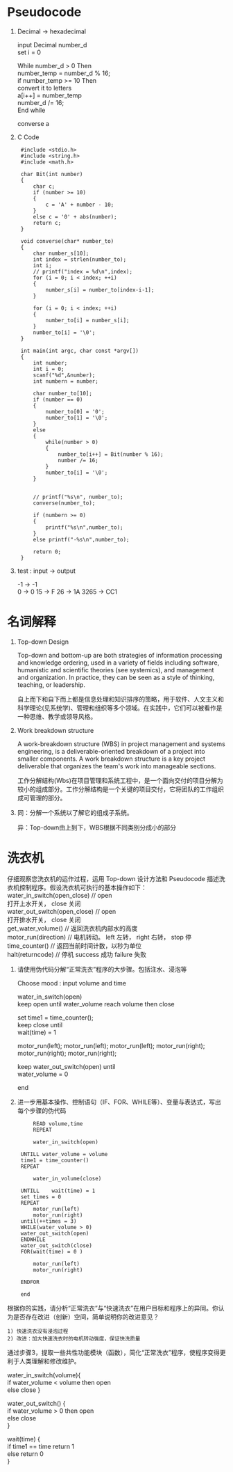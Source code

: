 Pseudocode 
==

1.  Decimal -> hexadecimal

    input Decimal number_d    
    set i = 0

    While number_d > 0 Then   
        number_temp = number_d % 16;   
        if number_temp >= 10 Then   
        convert it to letters    
        a[i++] = number_temp    
        number_d /= 16;   
    End while

    converse a


2. C Code   

        #include <stdio.h>
        #include <string.h>
        #include <math.h>

        char Bit(int number)
        {
            char c;
            if (number >= 10)
            {
                c = 'A' + number - 10;
            }
            else c = '0' + abs(number);
            return c;
        }

        void converse(char* number_to)
        {
            char number_s[10];
            int index = strlen(number_to);
            int i;
            // printf("index = %d\n",index);
            for (i = 0; i < index; ++i)
            {
                number_s[i] = number_to[index-i-1];
            }

            for (i = 0; i < index; ++i)
            {
                number_to[i] = number_s[i];
            }
            number_to[i] = '\0';
        }

        int main(int argc, char const *argv[])
        {
            int number;
            int i = 0;
            scanf("%d",&number);
            int numbern = number;
            
            char number_to[10];
            if (number == 0)
            {
                number_to[0] = '0';
                number_to[1] = '\0';
            }
            else
            {
                while(number > 0)
                {
                    number_to[i++] = Bit(number % 16);
                    number /= 16;
                }
                number_to[i] = '\0';
            }
            
            
            // printf("%s\n", number_to);
            converse(number_to);

            if (numbern >= 0)
            {
                printf("%s\n",number_to);
            }
            else printf("-%s\n",number_to);

            return 0;
        }

3. test : input -> output   

    -1 -> -1   
    0 -> 0
    15 -> F
    26 -> 1A
    3265 -> CC1



名词解释
==

1.  Top-down Design

    Top-down and bottom-up are both strategies of information processing and knowledge ordering, used in a variety of fields including software, humanistic and scientific theories (see systemics), and management and organization. In practice, they can be seen as a style of thinking, teaching, or leadership.    

    自上而下和自下而上都是信息处理和知识排序的策略，用于软件、人文主义和科学理论(见系统学)、管理和组织等多个领域。在实践中，它们可以被看作是一种思维、教学或领导风格。 

2.  Work breakdown structure

    A work-breakdown structure (WBS)  in project management and systems engineering, is a deliverable-oriented breakdown of a project into smaller components. A work breakdown structure is a key project deliverable that organizes the team's work into manageable sections.    

    工作分解结构(Wbs)在项目管理和系统工程中，是一个面向交付的项目分解为较小的组成部分。工作分解结构是一个关键的项目交付，它将团队的工作组织成可管理的部分。

3.  同：分解一个系统以了解它的组成子系统。  

    异：Top-down由上到下，WBS根据不同类别分成小的部分  


洗衣机
==

 仔细观察您洗衣机的运作过程，运用
Top-down
设计方法和
Pseudocode
描述洗衣机控制程序。假设洗衣机可执行的基本操作如下：   
water_in_switch(open_close)  // open    
打开上水开关，
close
关闭    
water_out_switch(open_close)  // open    
打开排水开关，
close
关闭     
get_water_volume()  //
返回洗衣机内部水的高度   
motor_run(direction) // 
电机转动。
left
左转，
right
右转，
stop
停    
time_counter()  // 
返回当前时间计数，以秒为单位    
halt(returncode) //
停机
success 
成功
failure 
失败   

1. 请使用伪代码分解“正常洗衣”程序的大步骤。包括注水、浸泡等   

    Choose mood : input volume and time

    water_in_switch(open)  
    keep open until water_volume reach volume  then close  

    set time1 = time_counter();   
    keep close until     
    wait(time) = 1

    motor_run(left);
    motor_run(left);
    motor_run(left);
    motor_run(right);
    motor_run(right);
    motor_run(right);

    keep water_out_switch(open) until  
    water_volume = 0 

    end

2. 进一步用基本操作、控制语句（IF、FOR、WHILE等）、变量与表达式，写出每个步骤的伪代码    

            READ volume,time
            REPEAT

            water_in_switch(open)

        UNTILL water_volume = volume 
        time1 = time_counter()  
        REPEAT

            water_in_volume(close)

        UNTILL    wait(time) = 1
        set times = 0
        REPEAT
            motor_run(left)
            motor_run(right)
        until(++times = 3)
        WHILE(water_volume > 0)
        water_out_switch(open)
        ENDWHILE
        water_out_switch(close)
        FOR(wait(time) = 0 )

            motor_run(left)
            motor_run(right)

        ENDFOR
        
        end

根据你的实践，请分析“正常洗衣”与“快速洗衣”在用户目标和程序上的异同。你认为是否存在改进（创新）空间，简单说明你的改进意见？

    1) 快速洗衣没有浸泡过程
    2) 改进：加大快速洗衣时的电机转动强度，保证快洗质量

通过步骤3，提取一些共性功能模块（函数），简化“正常洗衣”程序，使程序变得更利于人类理解和修改维护。


water_in_switch(volume){   
    if  water_volume < volume then open   
    else close
}

water_out_switch()
{    
    if  water_volume > 0 then open    
    else  close   
}

wait(time)
{    
    if  time1 == time return 1  
    else return 0   
}

